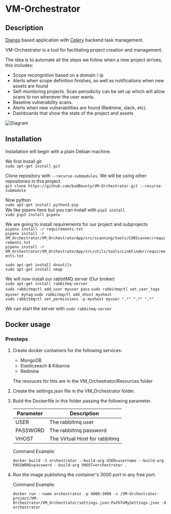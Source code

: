 # VM-Orchestrator

## Description

[Django](https://docs.djangoproject.com/en/3.0/) based application with [Celery](https://docs.celeryproject.org/en/stable/) backend task management.

VM-Orchestrator is a tool for facilitating project creation and management.

The idea is to automate all the steps we follow when a new project arrives, this includes:

* Scope recongnition based on a domain / ip
* Alerts when scope definition finishes, as well as notifications when new assets are found
* Self-monitoring projects. Scan periodicity can be set up which will allow scans to run whenever the user wants.
* Baseline vulnerability scans.
* Alerts when new vulnerabilities are found (Redmine, slack, etc).
* Dashboards that show the state of the project and assets

![Diagram](https://github.com/badBounty/VM-Orchestrator/blob/master/VM%20Orchestrator.png)


## Installation
Installation will begin with a plain Debian machine.  

We first install git  
`sudo apt-get install git`  

Clone repository with `--recurse-submodules`. We will be using other repositories in this project.  
`git clone https://github.com/badBounty/VM-Orchestrator.git --recurse-submodule`  

Now python  
`sudo apt-get install python3-pip`  
We like pipenv here but you can install with `pip3 install`  
`sudo pip3 install pipenv`  

We are going to install requirements for our project and subprojects  
`pipenv install -r requirements.txt`  
`pipenv install -r VM_Orchestrator/VM_OrchestratorApp/src/scanning/tools/CORScanner/requirements.txt`  
`pipenv install -r VM_Orchestrator/VM_OrchestratorApp/src/utils/tools/LinkFinder/requirements.txt`  

`sudo apt-get install dnsutils`  
`sudo apt-get install nmap`  

We will now install our rabbitMQ server (Our broker)  
`sudo apt-get install rabbitmq-server`  
`sudo rabbitmqctl add_user myuser pass` 
`sudo rabbitmqctl set_user_tags myuser mytag`
`sudo rabbitmqctl add_vhost myvhost`  
`sudo rabbitmqctl set_permissions -p myvhost myuser ".*" ".*" ".*"`  

We can start the server with
`sudo rabbitmq-server`

## Docker usage

### Presteps

1. Create docker containers for the following services:
    
    * MongoDB
    * Elasticseach & Kibanna
    * Redmine
    
    The resouces for this are in the VM_Orchestrator/Resources folder

2.  Create the settings.json file in the VM_Orchestrator folder. 

3.  Build the Dockerfile in this folder passing the following parameter.

    |Parameter | Description |
    |----------|-------------|
    |USER| The rabbitmq user|
    |PASSWORD| The rabbitmq password|
    |VHOST| The Virtual Host for rabbitmq|

    Command Example:
    ```
    docker build -t orchestrator --build-arg USER=username --build-arg PASSWORD=password --build-arg VHOST=orchestrator .
    ```

4.  Run the image publishing the container's 3000 port in any free port.

    Command Example:
    ```
    docker run --name orchestrator -p 4000:3000 -v /VM-Orchestrator-project/VM-Orchestrator/VM_Orchestrator/settings.json:PathToMySettings.json -d orchestrator
    ```
